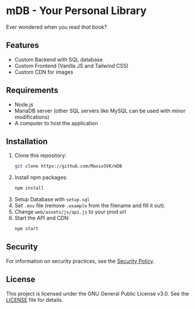 # mDB - Your Personal Library

Ever wondered when you read *that* book?

## Features
- Custom Backend with SQL database
- Custom Frontend (Vanilla JS and Tailwind CSS)
- Custom CDN for images

## Requirements
- Node.js
- MariaDB server (other SQL servers like MySQL can be used with minor modifications)
- A computer to host the application

## Installation
1. Clone this repository:
    ```sh
    git clone https://github.com/MaxixSVK/mDB
    ```
2. Install npm packages:
    ```sh
    npm install
    ```
3. Setup Database with `setup.sql`
4. Set `.env` file (remove `.example` from the filename and fill it out).
5. Change `web/assets/js/api.js` to your prod url
6. Start the API and CDN:
    ```sh
    npm start
    ```

## Security
For information on security practices, see the [Security Policy](SECURITY.md).

## License
This project is licensed under the GNU General Public License v3.0. See the [LICENSE](LICENSE) file for details.